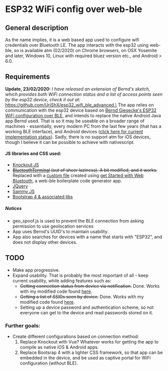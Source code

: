 # ESP32 WiFi config over web-ble
## General description
As the name implies, it is a web based app used to configure wifi credentials over Bluetooth LE.
The app interacts with the esp32 using web-ble, so is available atm (02/2020) on Chrome browsers, on OSX Yosemite and later, Windows 10, Linux with required bluez version etc., and Android > 6.0.

## Requirements
**Update, 23/02/2020:** *I have released an extension of Bernd's sketch, which provides both WiFi connection status and a list of access points seen by the esp32 device, check it out at:* https://github.com/UriShX/esp32_wifi_ble_advanced.\
The app relies on communication with the esp32 device based on [Bernd Giesecke's ESP32 WiFi configuration over BLE](https://desire.giesecke.tk/index.php/2018/04/06/esp32-wifi-setup-over-ble/), and intends to replace the native Android Java app Bernd used. That is so it may be useable on a broader range of machines - essentially, every modern PC from the last few years (that has a working BLE interface), and Android devices ([click here for current implementation status](https://github.com/WebBluetoothCG/web-bluetooth/blob/master/implementation-status.md)).
Sadly, there is no support atm for iOS devices, though I believe it can be possible to achieve with nativescript.
#### JS libraries and CSS used:
* [Knockout JS](https://knockoutjs.com/)
* ~~[BluetoothTerminal](https://github.com/loginov-rocks/bluetooth-terminal) (out of sheer laziness). A bit modified, and it works.~~ Replaced with a [custom file](https://github.com/UriShX/esp32_web-ble_wifi_config/blob/master/scripts/espconfig.js) created using [get Started with Web Bluetooth](https://beaufortfrancois.github.io/sandbox/web-bluetooth/generator/), a web-ble boilerplate code generator app.
* [JQuery](https://jquery.com/)
* [Sammy JS](http://sammyjs.org/)
* [Bootstrap 4 & associated libs](https://getbootstrap.com/)
##### _Notices_
* geo_spoof.js is used to prevent the BLE connection from asking permission to use geolocation services
* App uses Bernd's UUID's to maintain usability.
* App also searches for devices with a name that starts with "ESP32", and does not display other devices.

## TODO
* Make app progressive.
* Expand usability. That is probably the most important of all - keep current usability, while adding features such as:
    * ~~Getting connection status from device via notification.~~ Done. Works with my modified code found [here](https://github.com/UriShX/esp32_wifi_ble_advanced).
    * ~~Getting a list of SSIDs seen by device.~~ Done. Works with my modified code found [here](https://github.com/UriShX/esp32_wifi_ble_advanced).
    * Setting up a device password and authentication scheme, so not everyone can get to the device and read passwords stored on it.
### Further goals:
* Create different configurations based on connection method:
    1. Replace Knockout with Vue? Whatever works for getting the app to compile as native iOS & Android apps.
    2. Replace Bootsrap 4 with a lighter CSS framework, so that app can be embedded in the device, and be used as captive portal for WiFi configuration (without BLE).
